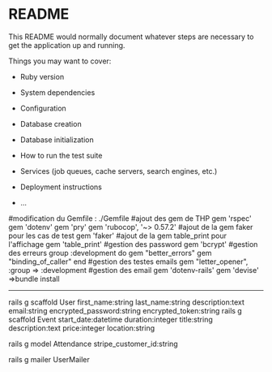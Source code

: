 # README

This README would normally document whatever steps are necessary to get the
application up and running.

Things you may want to cover:

* Ruby version

* System dependencies

* Configuration

* Database creation

* Database initialization

* How to run the test suite

* Services (job queues, cache servers, search engines, etc.)

* Deployment instructions

* ...

#modification du Gemfile : ./Gemfile
	#ajout des gem de THP
	gem 'rspec'
	gem 'dotenv'
	gem 'pry'
	gem 'rubocop', '~> 0.57.2'
	#ajout de la gem faker pour les cas de test
	gem 'faker'
	#ajout de la gem table_print pour l'affichage
	gem 'table_print'
	#gestion des password
	gem 'bcrypt'
	#gestion des erreurs
	group :development do
	  gem "better_errors"
	  gem "binding_of_caller"
	end
	#gestion des testes emails
	gem "letter_opener", :group => :development
	#gestion des email
	gem 'dotenv-rails'
	gem 'devise'
=>bundle install


*******************************
rails g scaffold User first_name:string last_name:string description:text email:string encrypted_password:string encrypted_token:string
rails g scaffold Event start_date:datetime duration:integer title:string description:text price:integer location:string

rails g model Attendance stripe_customer_id:string


rails g mailer UserMailer